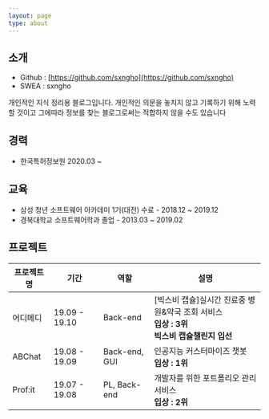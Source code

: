 ```yaml
---
layout: page
type: about
---
```



## 소개 
- Github : [https://github.com/sxngho](https://github.com/sxngho)
- SWEA : sxngho

개인적인 지식 정리용 블로그입니다.
개인적인 의문을 놓치지 않고 기록하기 위해 노력할 것이고 
그에따라 정보를 찾는 블로그로써는 적합하지 않을 수도 있습니다


## 경력
- 한국특허정보원 2020.03 ~

## 교육
- 삼성 청년 소프트웨어 아카데미 1기(대전) 수료 - 2018.12 ~ 2019.12
- 경북대학교 소프트웨어학과 졸업 - 2013.03 ~ 2019.02



<!--
## 경력
자세한 내용이 궁금하시면 제게 따로 연락주세요 :)

|          	| 기간          	| 담당 업무                                                                                                                      	|
|:----------:	 |:---------------:|--------------------------------------------------------------------------------------------------------------------------------	|
| 쏘카 | 2018.9 - 현재 | 타다데이터팀 <br> 모빌리티의 다양한 문제를 풀기 위해 데이터 분석 <br> 머신러닝 / 데이터 엔지니어링 수행 |
| 레트리카 |2017.2 - 2018.4 	| 데이터 분석 <br> 데이터 이벤트 설계 <br> 데이터 이벤트 QA <br> 주요 지표 Report 자동화 <br> BigQuery와 Dataflow를 사용한 데이터 엔지니어링 <br> Airflow를 사용한 데이터 파이프라인 생성 및 관리 <br> 데이터 대시보드 생성 및 관리(Tableau, Superset) <br> 딥러닝 모델을 통한 야한 사진 Auto Block 	|
-->

## 프로젝트

| 프로젝트명 	| 기간 	|  역할 	| 설명 	|
|---------------------------------------------|-----------------|----------------------------|-----------------------------------------------------	|
| 어디메디 | 19.09 - 19.10 | Back-end | [빅스비 캡슐]실시간 진료중 병원&약국 조회 서비스 <br> **입상 : 3위** <br> **빅스비 캡슐챌린지 입선**|
| ABChat | 19.08 - 19.09 | Back-end, GUI | 인공지능 커스터마이즈 챗봇 <br> **입상 : 1위**|
| Prof:it | 19.07 - 19.08 | PL, Back-end | 개발자를 위한 포트폴리오 관리 서비스 <br> **입상 : 2위**|
